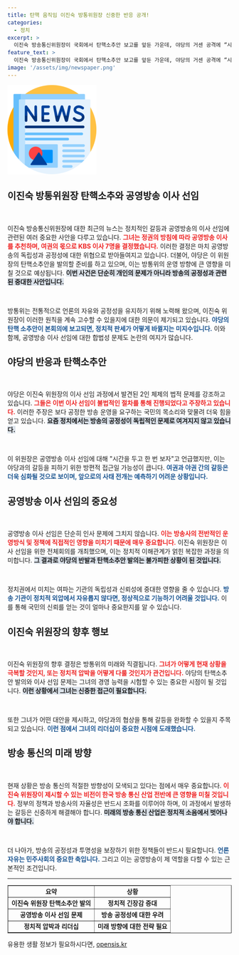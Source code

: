 ```yaml
---
title: 탄핵 움직임 이진숙 방통위원장 신중한 반응 공개!
categories:
  - 정치
excerpt: >
  이진숙 방송통신위원장이 국회에서 탄핵소추안 보고를 앞둔 가운데, 야당의 거센 공격에 “시간을 두고 보자”는 반응을 내놓았다. 공영방송 이사 선임 논란에 침묵한 채, 긴장감 넘치는 상황이 전개되고 있다.
feature_text: >
  이진숙 방송통신위원장이 국회에서 탄핵소추안 보고를 앞둔 가운데, 야당의 거센 공격에 “시간을 두고 보자”는 반응을 내놓았다. 공영방송 이사 선임 논란에 침묵한 채, 긴장감 넘치는 상황이 전개되고 있다.
image: '/assets/img/newspaper.png'
---
```


<p><img src="/assets/img/newspaper.png" alt="kimp 속보" /></p>

<h2 data-ke-size="size26">이진숙 방통위원장 탄핵소추와 공영방송 이사 선임</h2>

<p data-ke-size="size16">&nbsp;</p>

<p>이진숙 방송통신위원장에 대한 최근의 뉴스는 정치적인 갈등과 공영방송의 이사 선임에 관련된 여러 중요한 사안을 다루고 있습니다. <b><span style="color: #ee2323;">그녀는 정권의 방침에 따라 공영방송 이사를 추천하며, 여권의 몫으로 KBS 이사 7명을 결정했습니다.</span></b> 이러한 결정은 마치 공영방송의 독립성과 공정성에 대한 위협으로 받아들여지고 있습니다. 더불어, 야당은 이 위원장의 탄핵소추안을 발의할 준비를 하고 있으며, 이는 방통위의 운영 방향에 큰 영향을 미칠 것으로 예상됩니다. <b><span style="background-color: #21538527;">이번 사건은 단순히 개인의 문제가 아니라 방송의 공정성과 관련된 중대한 사안입니다.</span></b></p>

<p data-ke-size="size16">&nbsp;</p>

<p>방통위는 전통적으로 언론의 자유와 공정성을 유지하기 위해 노력해 왔으며, 이진숙 위원장이 이러한 원칙을 계속 고수할 수 있을지에 대한 의문이 제기되고 있습니다. <b><span style="color: #1a5490;">야당의 탄핵 소추안이 본회의에 보고되면, 정치적 판세가 어떻게 바뀔지는 미지수입니다.</span></b> 이와 함께, 공영방송 이사 선임에 대한 합법성 문제도 논란의 여지가 많습니다.</p>

<h2 data-ke-size="size26">야당의 반응과 탄핵소추안</h2>

<p data-ke-size="size16">&nbsp;</p>

<p>야당은 이진숙 위원장의 이사 선임 과정에서 발견된 2인 체제의 법적 문제를 강조하고 있습니다. <b><span style="color: #ee2323;">그들은 이번 이사 선임이 불법적인 절차를 통해 진행되었다고 주장하고 있습니다.</span></b> 이러한 주장은 보다 공정한 방송 운영을 요구하는 국민의 목소리와 맞물려 더욱 힘을 얻고 있습니다. <b><span style="background-color: #21538527;">요즘 정치에서는 방송의 공정성이 독립적인 문제로 여겨지지 않고 있습니다.</span></b> </p>

<p data-ke-size="size16">&nbsp;</p>

<p>이 위원장은 공영방송 이사 선임에 대해 "시간을 두고 한 번 보자"고 언급했지만, 이는 야당과의 갈등을 피하기 위한 방편적 접근일 가능성이 큽니다. <b><span style="color: #1a5490;">여권과 야권 간의 갈등은 더욱 심화될 것으로 보이며, 앞으로의 사태 전개는 예측하기 어려운 상황입니다.</span></b> </p>

<h2 data-ke-size="size26">공영방송 이사 선임의 중요성</h2>

<p data-ke-size="size16">&nbsp;</p>

<p>공영방송 이사 선임은 단순히 인사 문제에 그치지 않습니다. <b><span style="color: #ee2323;">이는 방송사의 전반적인 운영방식 및 정책에 직접적인 영향을 미치기 때문에 매우 중요합니다.</span></b> 이진숙 위원장은 이사 선임을 위한 전체회의를 개최했으며, 이는 정치적 이해관계가 얽힌 복잡한 과정을 의미합니다. <b><span style="background-color: #21538527;">그 결과로 야당의 반발과 탄핵소추안 발의는 불가피한 상황이 된 것입니다.</span></b> </p>

<p data-ke-size="size16">&nbsp;</p>

<p>정치권에서 미치는 여파는 기관의 독립성과 신뢰성에 중대한 영향을 줄 수 있습니다. <b><span style="color: #1a5490;">방송 기관이 정치적 외압에서 자유롭지 않다면, 정상적으로 기능하기 어려울 것입니다.</span></b> 이를 통해 국민의 신뢰를 얻는 것이 얼마나 중요한지를 알 수 있습니다.</p>

<h2 data-ke-size="size26">이진숙 위원장의 향후 행보</h2>

<p data-ke-size="size16">&nbsp;</p>

<p>이진숙 위원장의 향후 결정은 방통위의 미래와 직결됩니다. <b><span style="color: #ee2323;">그녀가 어떻게 현재 상황을 극복할 것인지, 또는 정치적 압박을 어떻게 다룰 것인지가 관건입니다.</span></b> 야당의 탄핵소추안 발의와 이사 선임 문제는 그녀의 경영 능력을 시험할 수 있는 중요한 시점이 될 것입니다. <b><span style="background-color: #21538527;">이런 상황에서 그녀는 신중한 접근이 필요합니다.</span></b> </p>

<p data-ke-size="size16">&nbsp;</p>

<p>또한 그녀가 어떤 대안을 제시하고, 야당과의 협상을 통해 갈등을 완화할 수 있을지 주목되고 있습니다. <b><span style="color: #1a5490;">이런 점에서 그녀의 리더십이 중요한 시점에 도래했습니다.</span></b> </p>

<h2 data-ke-size="size26">방송 통신의 미래 방향</h2>

<p data-ke-size="size16">&nbsp;</p>

<p>현재 상황은 방송 통신의 적절한 방향성이 모색되고 있다는 점에서 매우 중요합니다. <b><span style="color: #ee2323;">이진숙 위원장이 제시할 수 있는 비전이 한국 방송 통신 산업 전반에 큰 영향을 미칠 것입니다.</span></b> 정부의 정책과 방송사의 자율성은 반드시 조화를 이루어야 하며, 이 과정에서 발생하는 갈등은 신중하게 해결해야 합니다. <b><span style="background-color: #21538527;">미래의 방송 통신 산업은 정치적 소음에서 벗어나야 합니다.</span></b></p>

<p data-ke-size="size16">&nbsp;</p>

<p>더 나아가, 방송의 공정성과 투명성을 보장하기 위한 정책들이 반드시 필요합니다. <b><span style="color: #1a5490;">언론 자유는 민주사회의 중요한 축입니다.</span></b> 그리고 이는 공영방송이 제 역할을 다할 수 있는 근본적인 조건입니다. </p>

<hr>

<table style="width: 100%; border-collapse: collapse;" border="1">
  <tr>
    <td style="text-align: center; height: 17px;"><b>요약</b></td>
    <td style="text-align: center; height: 17px;"><b>상황</b></td>
  </tr>
  <tr>
    <td style="text-align: center; height: 17px;"><b>이진숙 위원장 탄핵소추안 발의</b></td>
    <td style="text-align: center; height: 17px;"><b>정치적 긴장감 증대</b></td>
  </tr>
  <tr>
    <td style="text-align: center; height: 17px;"><b>공영방송 이사 선임 문제</b></td>
    <td style="text-align: center; height: 17px;"><b>방송 공정성에 대한 우려</b></td>
  </tr>
  <tr>
    <td style="text-align: center; height: 17px;"><b>정치적 압박과 리더십</b></td>
    <td style="text-align: center; height: 17px;"><b>미래 방향에 대한 전략 필요</b></td>
  </tr>
</table>
유용한 생활 정보가 필요하시다면, <a href="https://opensis.kr" rel="dofollow">opensis.kr</a>


